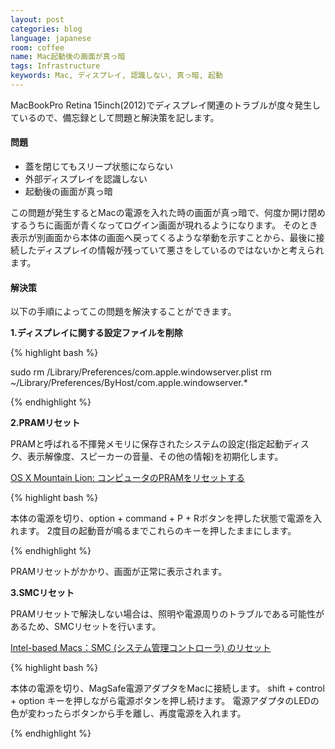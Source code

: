 ```yaml
---
layout: post
categories: blog
language: japanese
room: coffee
name: Mac起動後の画面が真っ暗
tags: Infrastructure
keywords: Mac, ディスプレイ, 認識しない, 真っ暗, 起動
---
```


MacBookPro Retina 15inch(2012)でディスプレイ関連のトラブルが度々発生しているので、備忘録として問題と解決策を記します。

#### 問題

* 蓋を閉じてもスリープ状態にならない
* 外部ディスプレイを認識しない
* 起動後の画面が真っ暗

この問題が発生するとMacの電源を入れた時の画面が真っ暗で、何度か開け閉めするうちに画面が青くなってログイン画面が現れるようになります。
そのとき表示が別画面から本体の画面へ戻ってくるような挙動を示すことから、最後に接続したディスプレイの情報が残っていて悪さをしているのではないかと考えられます。

#### 解決策

以下の手順によってこの問題を解決することができます。

**1.ディスプレイに関する設定ファイルを削除**

{% highlight bash %}

sudo rm /Library/Preferences/com.apple.windowserver.plist
rm ~/Library/Preferences/ByHost/com.apple.windowserver.*

{% endhighlight %}

**2.PRAMリセット**

PRAMと呼ばれる不揮発メモリに保存されたシステムの設定(指定起動ディスク、表示解像度、スピーカーの音量、その他の情報)を初期化します。

[OS X Mountain Lion: コンピュータのPRAMをリセットする](http://support.apple.com/kb/PH11243?viewlocale=ja_JP)

{% highlight bash %}

本体の電源を切り、option + command + P + Rボタンを押した状態で電源を入れます。
2度目の起動音が鳴るまでこれらのキーを押したままにします。

{% endhighlight %}

PRAMリセットがかかり、画面が正常に表示されます。

**3.SMCリセット**

PRAMリセットで解決しない場合は、照明や電源周りのトラブルである可能性があるため、SMCリセットを行います。

[Intel-based Macs：SMC (システム管理コントローラ) のリセット](http://support.apple.com/kb/ht3964?viewlocale=ja_JP)

{% highlight bash %}

本体の電源を切り、MagSafe電源アダプタをMacに接続します。
shift + control + option キーを押しながら電源ボタンを押し続けます。
電源アダプタのLEDの色が変わったらボタンから手を離し、再度電源を入れます。

{% endhighlight %}
